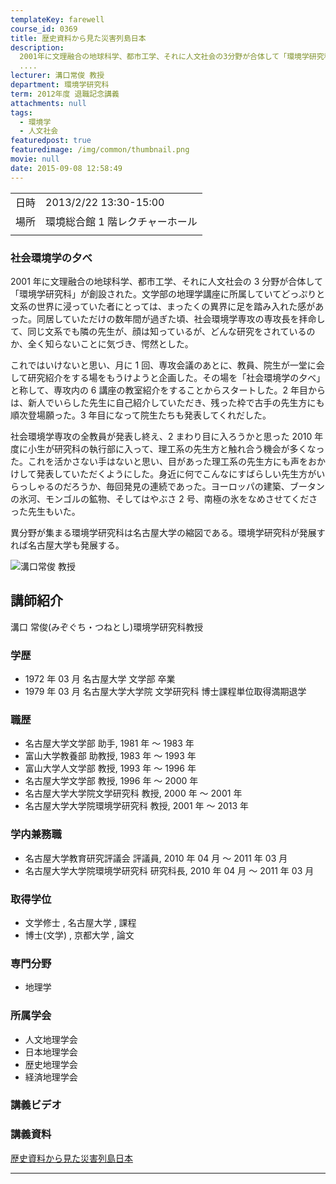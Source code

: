 ```yaml
---
templateKey: farewell
course_id: 0369
title: 歴史資料から見た災害列島日本
description:
  2001年に文理融合の地球科学、都市工学、それに人文社会の3分野が合体して「環境学研究科」が創設された。文学部の地理学講座に所属していてどっぷりと文系の世界に浸っていた者にとっては、まったくの異界に足を踏み入れた感があった。同居していただけの数年間が過ぎた頃、社会環境学専攻の専攻長を拝命して、同じ文系でも隣の先生が、顔は知っているが、どんな研究をされているのか、全く知らないことに気づき、愕然と
  ....
lecturer: 溝口常俊 教授
department: 環境学研究科
term: 2012年度 退職記念講義
attachments: null
tags:
  - 環境学
  - 人文社会
featuredpost: true
featuredimage: /img/common/thumbnail.png
movie: null
date: 2015-09-08 12:58:49
---
```


|      |                                 |
| ---- | ------------------------------- |
| 日時 | 2013/2/22 13:30-15:00           |
| 場所 | 環境総合館 1 階レクチャーホール |
|      |                                 |

### 社会環境学の夕べ

2001 年に文理融合の地球科学、都市工学、それに人文社会の 3 分野が合体して「環境学研究科」が創設された。文学部の地理学講座に所属していてどっぷりと文系の世界に浸っていた者にとっては、まったくの異界に足を踏み入れた感があった。同居していただけの数年間が過ぎた頃、社会環境学専攻の専攻長を拝命して、同じ文系でも隣の先生が、顔は知っているが、どんな研究をされているのか、全く知らないことに気づき、愕然とした。

これではいけないと思い、月に 1 回、専攻会議のあとに、教員、院生が一堂に会して研究紹介をする場をもうけようと企画した。その場を「社会環境学の夕べ」と称して、専攻内の 6 講座の教室紹介をすることからスタートした。2 年目からは、新人でいらした先生に自己紹介していただき、残った枠で古手の先生方にも順次登場願った。3 年目になって院生たちも発表してくれだした。

社会環境学専攻の全教員が発表し終え、2 まわり目に入ろうかと思った 2010 年度に小生が研究科の執行部に入って、理工系の先生方と触れ合う機会が多くなった。これを活かさない手はないと思い、目があった理工系の先生方にも声をおかけして発表していただくようにした。身近に何でこんなにすばらしい先生方がいらっしゃるのだろうか、毎回発見の連続であった。ヨーロッパの建築、ブータンの氷河、モンゴルの鉱物、そしてはやぶさ 2 号、南極の氷をなめさせてくださった先生もいた。

異分野が集まる環境学研究科は名古屋大学の縮図である。環境学研究科が発展すれば名古屋大学も発展する。

![溝口常俊 教授](https://ocw.nagoya-u.jp/files/369/s_mizoguchi.jpg)

## 講師紹介

溝口 常俊(みぞぐち・つねとし)環境学研究科教授

### 学歴

- 1972 年 03 月 名古屋大学 文学部 卒業
- 1979 年 03 月 名古屋大学大学院 文学研究科 博士課程単位取得満期退学

### 職歴

- 名古屋大学文学部 助手, 1981 年 〜 1983 年
- 富山大学教養部 助教授, 1983 年 〜 1993 年
- 富山大学人文学部 教授, 1993 年 〜 1996 年
- 名古屋大学文学部 教授, 1996 年 〜 2000 年
- 名古屋大学大学院文学研究科 教授, 2000 年 〜 2001 年
- 名古屋大学大学院環境学研究科 教授, 2001 年 〜 2013 年

### 学内兼務職

- 名古屋大学教育研究評議会 評議員, 2010 年 04 月 〜 2011 年 03 月
- 名古屋大学大学院環境学研究科 研究科長, 2010 年 04 月 〜 2011 年 03 月

### 取得学位

- 文学修士 , 名古屋大学 , 課程
- 博士(文学) , 京都大学 , 論文

### 専門分野

- 地理学

### 所属学会

- 人文地理学会
- 日本地理学会
- 歴史地理学会
- 経済地理学会

### 講義ビデオ

### 講義資料

[歴史資料から見た災害列島日本](https://ocw.nagoya-u.jp/files/369/H24_mizoguchi_LL.pdf)

---

